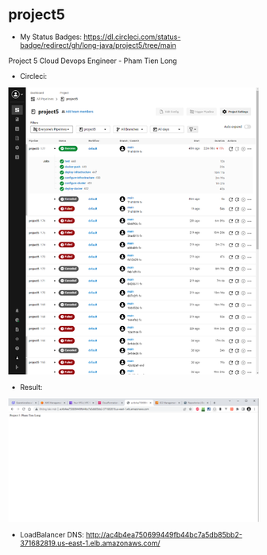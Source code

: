 # project5
* My Status Badges:
https://dl.circleci.com/status-badge/redirect/gh/long-java/project5/tree/main


Project 5 Cloud Devops Engineer - Pham Tien Long

* Circleci:

![Alt text](image.png)


* Result:

![Alt text](image-1.png)


* LoadBalancer DNS:
http://ac4b4ea750699449fb44bc7a5db85bb2-371682819.us-east-1.elb.amazonaws.com/